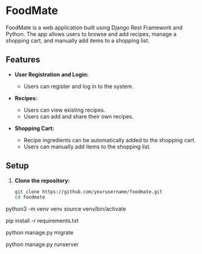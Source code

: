 # FoodMate

FoodMate is a web application built using Django Rest Framework and Python. The app allows users to browse and add recipes, manage a shopping cart, and manually add items to a shopping list.

## Features

- **User Registration and Login:**
  - Users can register and log in to the system.
  
- **Recipes:**
  - Users can view existing recipes.
  - Users can add and share their own recipes.
  
- **Shopping Cart:**
  - Recipe ingredients can be automatically added to the shopping cart.
  - Users can manually add items to the shopping list.

## Setup

1. **Clone the repository:**

   ```bash
   git clone https://github.com/yourusername/foodmate.git
   cd foodmate


python3 -m venv venv
source venv/bin/activate

pip install -r requirements.txt

python manage.py migrate

python manage.py runserver
